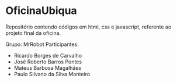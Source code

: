 # OficinaUbiqua
Repositório contendo códigos em html, css e javascript, referente ao projeto final da oficina.

Grupo: MrRobot
Participantes:
* Ricardo Borges de Carvalho
* José Roberto Barros Pontes
* Mateus Barbosa Magalhães
* Paulo Silvano da Silva Monteiro
